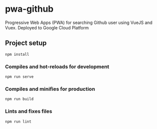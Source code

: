 # pwa-github
Progressive Web Apps (PWA) for searching Github user using VueJS and Vuex. Deployed to Google Cloud Platform
## Project setup
```
npm install
```

### Compiles and hot-reloads for development
```
npm run serve
```

### Compiles and minifies for production
```
npm run build
```

### Lints and fixes files
```
npm run lint
```
